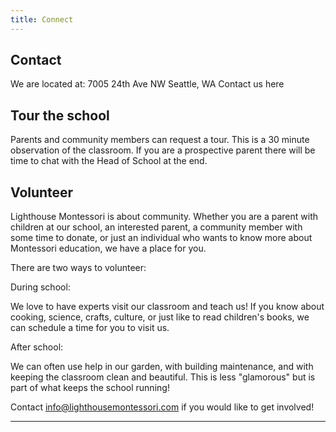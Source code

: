 ```yaml
---
title: Connect
---
```


<a name="contact"></a>

Contact
-------

We are located at: 7005 24th Ave NW Seattle, WA
Contact us here</a><a href="https://www.legup.care/seattle/ballard/daycare/lighthouse-montessori"> 

<a name="tour"></a>

Tour the school
---------------

Parents and community members can request a tour. This is a 30 minute observation of the classroom. If you are a prospective parent there will be time to chat with the Head of School at the end.

<a name="volunteer"></a>

Volunteer
---------

Lighthouse Montessori is about community. Whether you are a parent with children at our school, an interested parent, a community member with some time to donate, or just an individual who wants to know more about Montessori education, we have a place for you.

There are two ways to volunteer:

During school:

We love to have experts visit our classroom and teach us! If you know about cooking, science, crafts, culture, or just like to read children's books, we can schedule a time for you to visit us.

After school:

We can often use help in our garden, with building maintenance, and with keeping the classroom clean and beautiful. This is less "glamorous" but is part of what keeps the school running!

Contact info@lighthousemontessori.com if you would like to get involved!

------------------------------------------------------------------------
